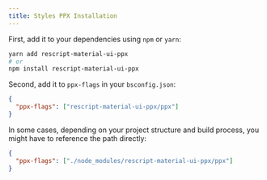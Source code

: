 ```yaml
---
title: Styles PPX Installation
---
```


First, add it to your dependencies using `npm` or `yarn`:

```bash
yarn add rescript-material-ui-ppx
# or
npm install rescript-material-ui-ppx
```

Second, add it to `ppx-flags` in your `bsconfig.json`:

```json
{
  "ppx-flags": ["rescript-material-ui-ppx/ppx"]
}
```

In some cases, depending on your project structure and build process, you might
have to reference the path directly:

```json
{
  "ppx-flags": ["./node_modules/rescript-material-ui-ppx/ppx"]
}
```

